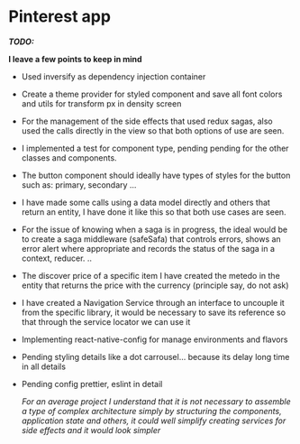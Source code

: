 # Pinterest app

***TODO:***

**I leave a few points to keep in mind**

- Used inversify as dependency injection container
  
- Create a theme provider for styled component and save all font colors and utils for transform px in density screen
  
- For the management of the side effects that used redux sagas, also used the calls directly in the view so that both options of use are seen.
  
- I implemented a test for component type, pending pending for the other classes and components.
  
- The button component should ideally have types of styles for the button such as: primary, secondary ...
  
- I have made some calls using a data model directly and others that return an entity, I have done it like this so that both use cases are seen.
  
- For the issue of knowing when a saga is in progress, the ideal would be to create a saga middleware (safeSafa) that controls errors, shows an error alert where appropriate and records the status of the saga in a context, reducer. ..
  
- The discover price of a specific item I have created the metedo in the entity that returns the price with the currency (principle say, do not ask)
  
- I have created a Navigation Service through an interface to uncouple it from the specific library, it would be necessary to save its reference so that through the service locator we can use it
  
- Implementing react-native-config for manage environments and flavors
  
- Pending styling details like a dot carrousel... because its delay long time in all details
  
- Pending config prettier, eslint in detail


  *For an average project I understand that it is not necessary to assemble a type of complex architecture simply by structuring the components, application state and others, it could well simplify creating services for side effects and it would look simpler*


